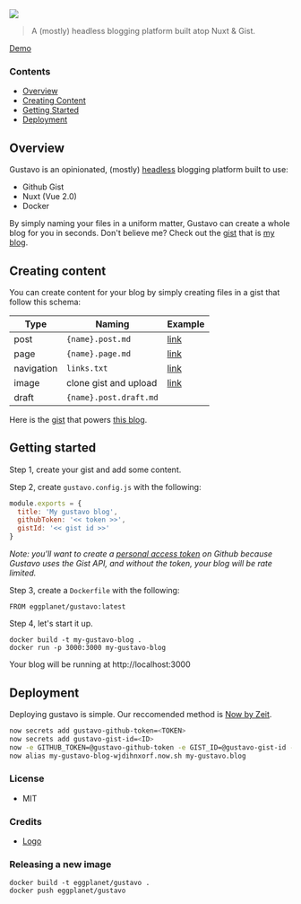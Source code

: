 <img src="https://cloud.githubusercontent.com/assets/659829/24072589/a5b60f90-0ba6-11e7-865b-d2356c16e280.jpg">

> A (mostly) headless blogging platform built atop Nuxt & Gist.

[Demo](https://www.briangonzalez.org)

### Contents

- [Overview](#overview)
- [Creating Content](#creating-content)
- [Getting Started](#getting-started)
- [Deployment](#deployment)

## Overview

Gustavo is an opinionated, (mostly) [headless](https://headlesscms.org/) blogging platform
built to use:

- Github Gist
- Nuxt (Vue 2.0)
- Docker

By simply naming your files in a uniform matter, Gustavo can create a whole blog
for you in seconds. Don't believe me?
Check out the [gist](https://gist.github.com/briangonzalez/2ece66bfffff31ddc230ca8342e80b3e) that is [my blog](https://briangonzalez.org).

## Creating content

You can create content for your blog by simply creating
files in a gist that follow this schema:

| Type        | Naming                  | Example                                                                                                             |
|-------------|-------------------------| --------------------------------------------------------------------------------------------------------------------|
| post        | `{name}.post.md`        | [link](https://gist.github.com/briangonzalez/2ece66bfffff31ddc230ca8342e80b3e#file-lazy-leadership-post-md)         |
| page        | `{name}.page.md`        | [link](https://gist.github.com/briangonzalez/2ece66bfffff31ddc230ca8342e80b3e#file-about-page-md)                   |
| navigation  | `links.txt`             | [link](https://gist.github.com/briangonzalez/2ece66bfffff31ddc230ca8342e80b3e#file-links-txt)                       |
| image       | clone gist and upload   | [link](https://gist.github.com/briangonzalez/2ece66bfffff31ddc230ca8342e80b3e#file-your-speed-jpg)                  |
| draft       | `{name}.post.draft.md`  |                                                                                                                     |

Here is the [gist](https://gist.github.com/briangonzalez/2ece66bfffff31ddc230ca8342e80b3e)
that powers [this blog](https://www.briangonzalez.org).

## Getting started

Step 1, create your gist and add some content.

Step 2, create `gustavo.config.js` with the following:

```js
module.exports = {
  title: 'My gustavo blog',
  githubToken: '<< token >>',
  gistId: '<< gist id >>'
}
```

_Note: you'll want to create a [personal access token](https://github.com/settings/tokens) on Github because Gustavo uses the Gist API, and without the token, your blog will be rate limited._

Step 3, create a `Dockerfile` with the following:

```docker
FROM eggplanet/gustavo:latest
```

Step 4, let's start it up.

```
docker build -t my-gustavo-blog .
docker run -p 3000:3000 my-gustavo-blog
```

Your blog will be running at http://localhost:3000

## Deployment

Deploying gustavo is simple. Our reccomended method is [Now by Zeit](https://zeit.co/now).

```bash
now secrets add gustavo-github-token=<TOKEN>
now secrets add gustavo-gist-id=<ID>
now -e GITHUB_TOKEN=@gustavo-github-token -e GIST_ID=@gustavo-gist-id --docker
now alias my-gustavo-blog-wjdihnxorf.now.sh my-gustavo.blog
```

### License

- MIT

### Credits

- [Logo](https://thenounproject.com/search/?q=man&i=542085)

### Releasing a new image

```
docker build -t eggplanet/gustavo .
docker push eggplanet/gustavo
```
